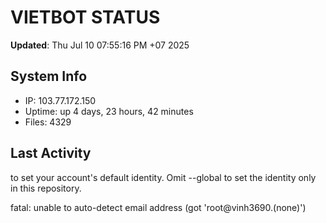# VIETBOT STATUS
**Updated**: Thu Jul 10 07:55:16 PM +07 2025

## System Info
- IP: 103.77.172.150
- Uptime: up 4 days, 23 hours, 42 minutes
- Files: 4329

## Last Activity

to set your account's default identity.
Omit --global to set the identity only in this repository.

fatal: unable to auto-detect email address (got 'root@vinh3690.(none)')
